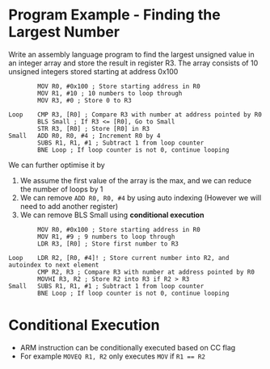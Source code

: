 # Program Example - Finding the Largest Number

Write an assembly language program to find the largest unsigned value in an integer array and store the result in register R3. The array consists of 10 unsigned integers stored starting at address 0x100

```
        MOV R0, #0x100 ; Store starting address in R0
        MOV R1, #10 ; 10 numbers to loop through
        MOV R3, #0 ; Store 0 to R3

Loop    CMP R3, [R0] ; Compare R3 with number at address pointed by R0
        BLS Small ; If R3 <= [R0], Go to Small
        STR R3, [R0] ; Store [R0] in R3
Small   ADD R0, R0, #4 ; Increment R0 by 4
        SUBS R1, R1, #1 ; Subtract 1 from loop counter
        BNE Loop ; If loop counter is not 0, continue looping
```

We can further optimise it by

1. We assume the first value of the array is the max, and we can reduce the number of loops by 1
2. We can remove `ADD R0, R0, #4` by using auto indexing (However we will need to add another register)
3. We can remove BLS Small using **conditional execution**

```
        MOV R0, #0x100 ; Store starting address in R0
        MOV R1, #9 ; 9 numbers to loop through
        LDR R3, [R0] ; Store first number to R3

Loop    LDR R2, [R0, #4]! ; Store current number into R2, and autoindex to next element
        CMP R2, R3 ; Compare R3 with number at address pointed by R0
        MOVHI R3, R2 ; Store R2 into R3 if R2 > R3
Small   SUBS R1, R1, #1 ; Subtract 1 from loop counter
        BNE Loop ; If loop counter is not 0, continue looping
```

# Conditional Execution

- ARM instruction can be conditionally executed based on CC flag
- For example `MOVEQ R1, R2` only executes `MOV` if `R1 == R2`
